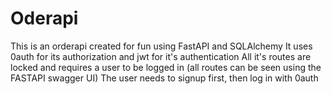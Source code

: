 # Oderapi
This is an orderapi created for fun using FastAPI and SQLAlchemy
It uses 0auth for its authorization and jwt for it's authentication
All it's routes are locked and requires a user to be logged in (all routes can be seen using the FASTAPI swagger UI)
The user needs to signup first, then log in with 0auth
